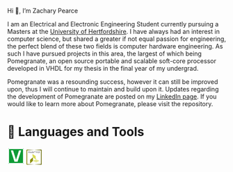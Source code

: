 Hi 👋, I’m Zachary Pearce

I am an Electrical and Electronic Engineering Student currently pursuing a Masters at the [University of Hertfordshire](https://www.herts.ac.uk/). I have always had an interest in computer science, but shared a greater if not equal passion for engineering, the perfect blend of these two fields is computer hardware engineering. As such I have pursued projects in this area, the largest of which being Pomegranate, an open source portable and scalable soft-core processor developed in VHDL for my thesis in the final year of my undergrad.

Pomegranate was a resounding success, however it can still be improved upon, thus I will continue to maintain and build upon it. Updates regarding the development of Pomegranate are posted on my [LinkedIn page](https://www.linkedin.com/in/zachary-pearce-231307243/). If you would like to learn more about Pomegranate, please visit the repository.

# 🧰  Languages and Tools
<div>
  <img src="https://github.com/Zachary-Pearce/Zachary-Pearce/blob/main/vhdl-svgrepo-com.svg" title="VHDL" alt="VHDL" width="40" height="40"/>
  <img src="https://github.com/Zachary-Pearce/Zachary-Pearce/blob/main/CS1056_Vivado_HSL_Icon_64x64.png" title="Xilinx Vivado" alt="Xilinx Vivado" width="35" height="35"/>
</div>
